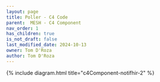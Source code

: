 ```yaml
---
layout: page
title: Poller - C4 Code
parent:  MESH - C4 Component
nav_order: 1
has_children: true
is_not_draft: false
last_modified_date: 2024-10-13
owner: Tom D'Roza
author: Tom D'Roza
---
```


{% include diagram.html title="c4Component-notifhir-2" %}
